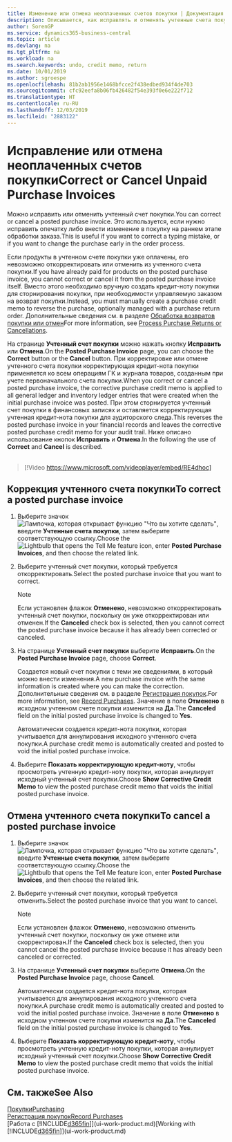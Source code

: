 ```yaml
---
title: Изменение или отмена неоплаченных счетов покупки | Документация Майкрософт
description: Описывается, как исправлять и отменять учтенные счета покупки и автоматически создавать кредит-ноты покупки.
author: SorenGP
ms.service: dynamics365-business-central
ms.topic: article
ms.devlang: na
ms.tgt_pltfrm: na
ms.workload: na
ms.search.keywords: undo, credit memo, return
ms.date: 10/01/2019
ms.author: sgroespe
ms.openlocfilehash: 81b2ab1956e1468bfcce2f438edbed934f4de703
ms.sourcegitcommit: cfc92eefa8b06fb426482f54e393f0e6e222f712
ms.translationtype: HT
ms.contentlocale: ru-RU
ms.lasthandoff: 12/03/2019
ms.locfileid: "2883122"
---
```

# <a name="correct-or-cancel-unpaid-purchase-invoices"></a><span data-ttu-id="8dd1a-103">Исправление или отмена неоплаченных счетов покупки</span><span class="sxs-lookup"><span data-stu-id="8dd1a-103">Correct or Cancel Unpaid Purchase Invoices</span></span>
<span data-ttu-id="8dd1a-104">Можно исправить или отменить учтенный счет покупки.</span><span class="sxs-lookup"><span data-stu-id="8dd1a-104">You can correct or cancel a posted purchase invoice.</span></span> <span data-ttu-id="8dd1a-105">Это используется, если нужно исправить опечатку либо внести изменение в покупку на раннем этапе обработки заказа.</span><span class="sxs-lookup"><span data-stu-id="8dd1a-105">This is useful if you want to correct a typing mistake, or if you want to change the purchase early in the order process.</span></span>

<span data-ttu-id="8dd1a-106">Если продукты в учтенном счете покупки уже оплачены, его невозможно откорректировать или отменить из учтенного счета покупки.</span><span class="sxs-lookup"><span data-stu-id="8dd1a-106">If you have already paid for products on the posted purchase invoice, you cannot correct or cancel it from the posted purchase invoice itself.</span></span> <span data-ttu-id="8dd1a-107">Вместо этого необходимо вручную создать кредит-ноту покупки для сторнирования покупки, при необходимости управляемую заказом на возврат покупки.</span><span class="sxs-lookup"><span data-stu-id="8dd1a-107">Instead, you must manually create a purchase credit memo to reverse the purchase, optionally managed with a purchase return order.</span></span> <span data-ttu-id="8dd1a-108">Дополнительные сведения см. в разделе [Обработка возвратов покупки или отмен](purchasing-how-process-purchase-returns-cancellations.md)</span><span class="sxs-lookup"><span data-stu-id="8dd1a-108">For more information, see [Process Purchase Returns or Cancellations](purchasing-how-process-purchase-returns-cancellations.md).</span></span>

<span data-ttu-id="8dd1a-109">На странице **Учтенный счет покупки** можно нажать кнопку **Исправить** или **Отмена**.</span><span class="sxs-lookup"><span data-stu-id="8dd1a-109">On the **Posted Purchase Invoice** page, you can choose the **Correct** button or the **Cancel** button.</span></span> <span data-ttu-id="8dd1a-110">При корректировке или отмене учтенного счета покупки корректирующая кредит-нота покупки применяется ко всем операциям ГК и журнала товаров, созданным при учете первоначального счета покупки.</span><span class="sxs-lookup"><span data-stu-id="8dd1a-110">When you correct or cancel a posted purchase invoice, the corrective purchase credit memo is applied to all general ledger and inventory ledger entries that were created when the initial purchase invoice was posted.</span></span> <span data-ttu-id="8dd1a-111">При этом сторнируется учтенный счет покупки в финансовых записях и оставляется корректирующая учтенная кредит-нота покупки для аудиторского следа.</span><span class="sxs-lookup"><span data-stu-id="8dd1a-111">This reverses the posted purchase invoice in your financial records and leaves the corrective posted purchase credit memo for your audit trail.</span></span> <span data-ttu-id="8dd1a-112">Ниже описано использование кнопок **Исправить** и **Отмена**.</span><span class="sxs-lookup"><span data-stu-id="8dd1a-112">In the following the use of **Correct** and **Cancel** is described.</span></span>
<br><br>
> [!Video https://www.microsoft.com/videoplayer/embed/RE4dhoc]

## <a name="to-correct-a-posted-purchase-invoice"></a><span data-ttu-id="8dd1a-113">Коррекция учтенного счета покупки</span><span class="sxs-lookup"><span data-stu-id="8dd1a-113">To correct a posted purchase invoice</span></span>
1. <span data-ttu-id="8dd1a-114">Выберите значок ![Лампочка, которая открывает функцию "Что вы хотите сделать"](media/ui-search/search_small.png "Что вы хотите сделать"), введите **Учтенные счета покупки**, затем выберите соответствующую ссылку.</span><span class="sxs-lookup"><span data-stu-id="8dd1a-114">Choose the ![Lightbulb that opens the Tell Me feature](media/ui-search/search_small.png "Tell me what you want to do") icon, enter **Posted Purchase Invoices**, and then choose the related link.</span></span>  
2. <span data-ttu-id="8dd1a-115">Выберите учтенный счет покупки, который требуется откорректировать.</span><span class="sxs-lookup"><span data-stu-id="8dd1a-115">Select the posted purchase invoice that you want to correct.</span></span>  

    > [!NOTE]  
    >   <span data-ttu-id="8dd1a-116">Если установлен флажок **Отменено**, невозможно откорректировать учтенный счет покупки, поскольку он уже откорректирован или отменен.</span><span class="sxs-lookup"><span data-stu-id="8dd1a-116">If the **Canceled** check box is selected, then you cannot correct the posted purchase invoice because it has already been corrected or canceled.</span></span>
3. <span data-ttu-id="8dd1a-117">На странице **Учтенный счет покупки** выберите **Исправить**.</span><span class="sxs-lookup"><span data-stu-id="8dd1a-117">On the **Posted Purchase Invoice** page, choose **Correct**.</span></span>

    <span data-ttu-id="8dd1a-118">Создается новый счет покупки с теми же сведениями, в который можно внести изменения.</span><span class="sxs-lookup"><span data-stu-id="8dd1a-118">A new purchase invoice with the same information is created where you can make the correction.</span></span> <span data-ttu-id="8dd1a-119">Дополнительные сведения см. в разделе [Регистрация покупок](purchasing-how-record-purchases.md).</span><span class="sxs-lookup"><span data-stu-id="8dd1a-119">For more information, see [Record Purchases](purchasing-how-record-purchases.md).</span></span> <span data-ttu-id="8dd1a-120">Значение в поле **Отменено** в исходном учтенном счете покупки изменится на **Да**.</span><span class="sxs-lookup"><span data-stu-id="8dd1a-120">The **Canceled** field on the initial posted purchase invoice is changed to **Yes**.</span></span>

    <span data-ttu-id="8dd1a-121">Автоматически создается кредит-нота покупки, которая учитывается для аннулирования исходного учтенного счета покупки.</span><span class="sxs-lookup"><span data-stu-id="8dd1a-121">A purchase credit memo is automatically created and posted to void the initial posted purchase invoice.</span></span>
4. <span data-ttu-id="8dd1a-122">Выберите **Показать корректирующую кредит-ноту**, чтобы просмотреть учтенную кредит-ноту покупки, которая аннулирует исходный учтенный счет покупки.</span><span class="sxs-lookup"><span data-stu-id="8dd1a-122">Choose **Show Corrective Credit Memo** to view the posted purchase credit memo that voids the initial posted purchase invoice.</span></span>

## <a name="to-cancel-a-posted-purchase-invoice"></a><span data-ttu-id="8dd1a-123">Отмена учтенного счета покупки</span><span class="sxs-lookup"><span data-stu-id="8dd1a-123">To cancel a posted purchase invoice</span></span>
1. <span data-ttu-id="8dd1a-124">Выберите значок ![Лампочка, которая открывает функцию "Что вы хотите сделать"](media/ui-search/search_small.png "Что вы хотите сделать"), введите **Учтенные счета покупки**, затем выберите соответствующую ссылку.</span><span class="sxs-lookup"><span data-stu-id="8dd1a-124">Choose the ![Lightbulb that opens the Tell Me feature](media/ui-search/search_small.png "Tell me what you want to do") icon, enter **Posted Purchase Invoices**, and then choose the related link.</span></span>  
2. <span data-ttu-id="8dd1a-125">Выберите учтенный счет покупки, который требуется отменить.</span><span class="sxs-lookup"><span data-stu-id="8dd1a-125">Select the posted purchase invoice that you want to cancel.</span></span>

    > [!NOTE]  
    >   <span data-ttu-id="8dd1a-126">Если установлен флажок **Отменено**, невозможно отменить учтенный счет покупки, поскольку он уже отмене или скорректирован.</span><span class="sxs-lookup"><span data-stu-id="8dd1a-126">If the **Canceled** check box is selected, then you cannot cancel the posted purchase invoice because it has already been canceled or corrected.</span></span>
3. <span data-ttu-id="8dd1a-127">На странице **Учтенный счет покупки** выберите **Отмена**.</span><span class="sxs-lookup"><span data-stu-id="8dd1a-127">On the **Posted Purchase Invoice** page, choose **Cancel**.</span></span>

    <span data-ttu-id="8dd1a-128">Автоматически создается кредит-нота покупки, которая учитывается для аннулирования исходного учтенного счета покупки.</span><span class="sxs-lookup"><span data-stu-id="8dd1a-128">A purchase credit memo is automatically created and posted to void the initial posted purchase invoice.</span></span> <span data-ttu-id="8dd1a-129">Значение в поле **Отменено** в исходном учтенном счете покупки изменится на **Да**.</span><span class="sxs-lookup"><span data-stu-id="8dd1a-129">The **Canceled** field on the initial posted purchase invoice is changed to **Yes**.</span></span>
4. <span data-ttu-id="8dd1a-130">Выберите **Показать корректирующую кредит-ноту**, чтобы просмотреть учтенную кредит-ноту покупки, которая аннулирует исходный учтенный счет покупки.</span><span class="sxs-lookup"><span data-stu-id="8dd1a-130">Choose **Show Corrective Credit Memo** to view the posted purchase credit memo that voids the initial posted purchase invoice.</span></span>

## <a name="see-also"></a><span data-ttu-id="8dd1a-131">См. также</span><span class="sxs-lookup"><span data-stu-id="8dd1a-131">See Also</span></span>
[<span data-ttu-id="8dd1a-132">Покупки</span><span class="sxs-lookup"><span data-stu-id="8dd1a-132">Purchasing</span></span>](purchasing-manage-purchasing.md)  
[<span data-ttu-id="8dd1a-133">Регистрация покупок</span><span class="sxs-lookup"><span data-stu-id="8dd1a-133">Record Purchases</span></span>](purchasing-how-record-purchases.md)  
<span data-ttu-id="8dd1a-134">[Работа с [!INCLUDE[d365fin](includes/d365fin_md.md)]](ui-work-product.md)</span><span class="sxs-lookup"><span data-stu-id="8dd1a-134">[Working with [!INCLUDE[d365fin](includes/d365fin_md.md)]](ui-work-product.md)</span></span>
